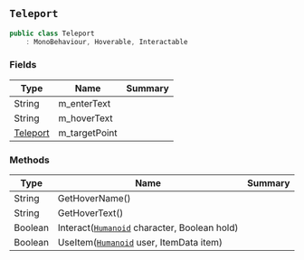 ## `Teleport`

```csharp
public class Teleport
    : MonoBehaviour, Hoverable, Interactable
```

### Fields

| Type | Name | Summary | 
| --- | --- | --- | 
| String | m_enterText |  | 
| String | m_hoverText |  | 
| [Teleport](./Teleport.md) | m_targetPoint |  | 


### Methods

| Type | Name | Summary | 
| --- | --- | --- | 
| String | GetHoverName() |  | 
| String | GetHoverText() |  | 
| Boolean | Interact([`Humanoid`](./Humanoid.md) character, Boolean hold) |  | 
| Boolean | UseItem([`Humanoid`](./Humanoid.md) user, ItemData item) |  | 


